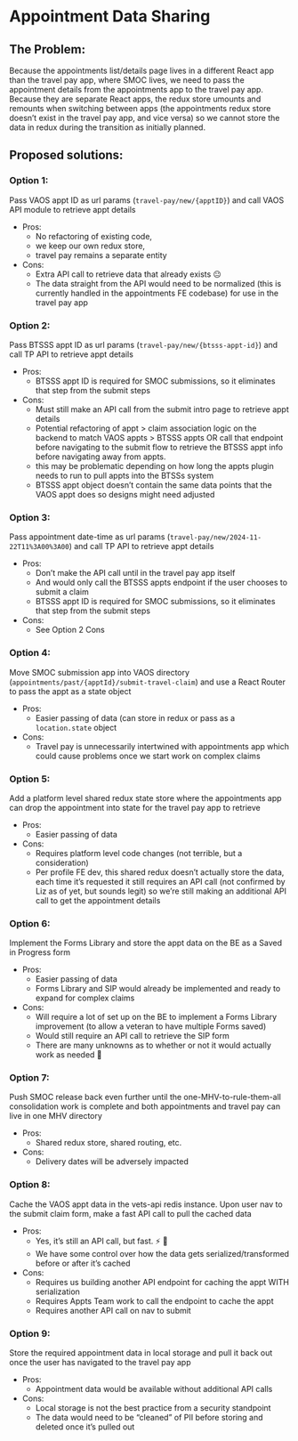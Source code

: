 # Appointment Data Sharing

## The Problem:
Because the appointments list/details page lives in a different React app than the travel pay app, where SMOC lives, we need to pass the appointment details from the appointments app to the travel pay app. Because they are separate React apps, the redux store umounts and remounts when switching between apps (the appointments redux store doesn’t exist in the travel pay app, and vice versa) so we cannot store the data in redux during the transition as initially planned.

## Proposed solutions:

### Option 1:
Pass VAOS appt ID as url params (`travel-pay/new/{apptID}`) and call VAOS API module to retrieve appt details
- Pros: 
  - No refactoring of existing code, 
  - we keep our own redux store, 
  - travel pay remains a separate entity
- Cons:
  - Extra API call to retrieve data that already exists 😐
  - The data straight from the API would need to be normalized (this is currently handled in the appointments FE codebase) for use in the travel pay app

### Option 2:
Pass BTSSS appt ID as url params (`travel-pay/new/{btsss-appt-id}`) and call TP API to retrieve appt details
- Pros:
  - BTSSS appt ID is required for SMOC submissions, so it eliminates that step from the submit steps
- Cons:
  - Must still make an API call from the submit intro page to retrieve appt details
  - Potential refactoring of appt > claim association logic on the backend to match VAOS appts > BTSSS appts OR call that endpoint before navigating to the submit flow to retrieve the BTSSS appt info before navigating away from appts.
  - this may be problematic depending on how long the appts plugin needs to run to pull appts into the BTSSs system
  - BTSSS appt object doesn’t contain the same data points that the VAOS appt does so designs might need adjusted

### Option 3:
Pass appointment date-time as url params (`travel-pay/new/2024-11-22T11%3A00%3A00`) and call TP API to retrieve appt details
- Pros: 
  - Don’t make the API call until in the travel pay app itself
  - And would only call the BTSSS appts endpoint if the user chooses to submit a claim
  - BTSSS appt ID is required for SMOC submissions, so it eliminates that step from the submit steps
- Cons:
  - See Option 2 Cons 

### Option 4:
Move SMOC submission app into VAOS directory (`appointments/past/{apptId}/submit-travel-claim`) and use a React Router <Link> to pass the appt as a state object
- Pros:
  - Easier passing of data (can store in redux or pass as a `location.state` object
- Cons:
  - Travel pay is unnecessarily intertwined with appointments app which could cause problems once we start work on complex claims

### Option 5:
Add a platform level shared redux state store where the appointments app can drop the appointment into state for the travel pay app to retrieve
- Pros:
  - Easier passing of data
- Cons:
  - Requires platform level code changes (not terrible, but a consideration)
  - Per profile FE dev, this shared redux doesn’t actually store the data, each time it’s requested it still requires an API call (not confirmed by Liz as of yet, but sounds legit) so we’re still making an additional API call to get the appointment details

### Option 6:
Implement the Forms Library and store the appt data on the BE as a Saved in Progress form
- Pros:
  - Easier passing of data
  - Forms Library and SIP would already be implemented and ready to expand for complex claims
- Cons:
  - Will require a lot of set up on the BE to implement a Forms Library improvement (to allow a veteran to have multiple Forms saved)
  - Would still require an API call to retrieve the SIP form
  - There are many unknowns as to whether or not it would actually work as needed 🫤

### Option 7:
Push SMOC release back even further until the one-MHV-to-rule-them-all consolidation work is complete and both appointments and travel pay can live in one MHV directory
- Pros:
  - Shared redux store, shared routing, etc.
- Cons:
  - Delivery dates will be adversely impacted

### Option 8:
Cache the VAOS appt data in the vets-api redis instance. Upon user nav to the submit claim form, make a fast API call to pull the cached data
- Pros:
  - Yes, it’s still an API call, but fast. ⚡ 🦔
  - We have some control over how the data gets serialized/transformed before or after it’s cached
- Cons:
  - Requires us building another API endpoint for caching the appt WITH serialization
  - Requires Appts Team work to call the endpoint to cache the appt
  - Requires another API call on nav to submit

### Option 9:
Store the required appointment data in local storage and pull it back out once the user has navigated to the travel pay app
- Pros:
  - Appointment data would be available without additional API calls
- Cons:
  - Local storage is not the best practice from a security standpoint
  - The data would need to be “cleaned” of PII before storing and deleted once it’s pulled out
